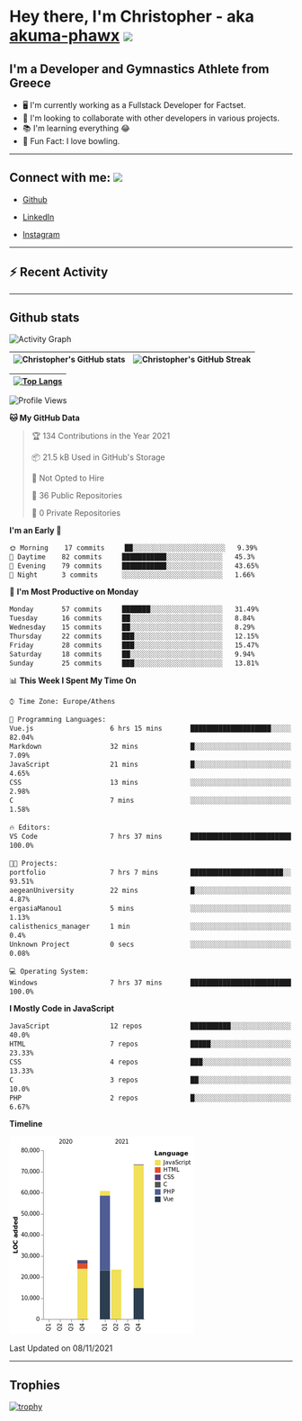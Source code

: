 # Hey there, I'm Christopher - aka [akuma-phawx](https://github.com/akuma-phawx) <img src = "https://raw.githubusercontent.com/MartinHeinz/MartinHeinz/master/wave.gif" width = 50px>

## I'm a Developer and Gymnastics Athlete from Greece

- 🖥️ I'm currently working as a Fullstack Developer for Factset.
- 🤲 I'm looking to collaborate with other developers in various projects.
- 📚 I'm learning everything 😂
- 🎳 Fun Fact: I love bowling.

---

## Connect with me: <img src='https://raw.githubusercontent.com/ShahriarShafin/ShahriarShafin/main/Assets/handshake.gif' width="100px">

- [Github](https://github.com/akuma-phawx)

- [LinkedIn](https://www.linkedin.com/in/christopher-vradis-3b9a68151/)

- [Instagram](https://www.instagram.com/chris.vrd_sw/)

---

## ⚡ Recent Activity

<!--START_SECTION:activity-->
<!--END_SECTION:activity-->

---

## Github stats

![Activity Graph](https://activity-graph.herokuapp.com/graph?username=akuma-phawx&theme=dracula)

| ![Christopher's GitHub stats](https://github-readme-stats.vercel.app/api?username=akuma-phawx&show_icons=true&theme=dracula) | ![Christopher's GitHub Streak](https://github-readme-streak-stats.herokuapp.com/?user=akuma-phawx&theme=dracula) |
| ---------------------------------------------------------------------------------------------------------------------------- | ---------------------------------------------------------------------------------------------------------------- |

| [![Top Langs](https://github-readme-stats.vercel.app/api/top-langs/?username=akuma-phawx&show_icons=true&theme=radical)](https://github.com/akuma-phawx/github-readme-stats) |
| ---------------------------------------------------------------------------------------------------------------------------------------------------------------------------- |

<!--START_SECTION:waka-->
![Profile Views](http://img.shields.io/badge/Profile%20Views-1-blue)

**🐱 My GitHub Data** 

> 🏆 134 Contributions in the Year 2021
 > 
> 📦 21.5 kB Used in GitHub's Storage 
 > 
> 🚫 Not Opted to Hire
 > 
> 📜 36 Public Repositories 
 > 
> 🔑 0 Private Repositories  
 > 
**I'm an Early 🐤** 

```text
🌞 Morning    17 commits     ██░░░░░░░░░░░░░░░░░░░░░░░   9.39% 
🌆 Daytime    82 commits     ███████████░░░░░░░░░░░░░░   45.3% 
🌃 Evening    79 commits     ███████████░░░░░░░░░░░░░░   43.65% 
🌙 Night      3 commits      ░░░░░░░░░░░░░░░░░░░░░░░░░   1.66%

```
📅 **I'm Most Productive on Monday** 

```text
Monday       57 commits     ███████░░░░░░░░░░░░░░░░░░   31.49% 
Tuesday      16 commits     ██░░░░░░░░░░░░░░░░░░░░░░░   8.84% 
Wednesday    15 commits     ██░░░░░░░░░░░░░░░░░░░░░░░   8.29% 
Thursday     22 commits     ███░░░░░░░░░░░░░░░░░░░░░░   12.15% 
Friday       28 commits     ███░░░░░░░░░░░░░░░░░░░░░░   15.47% 
Saturday     18 commits     ██░░░░░░░░░░░░░░░░░░░░░░░   9.94% 
Sunday       25 commits     ███░░░░░░░░░░░░░░░░░░░░░░   13.81%

```


📊 **This Week I Spent My Time On** 

```text
⌚︎ Time Zone: Europe/Athens

💬 Programming Languages: 
Vue.js                   6 hrs 15 mins       ████████████████████░░░░░   82.04% 
Markdown                 32 mins             █░░░░░░░░░░░░░░░░░░░░░░░░   7.09% 
JavaScript               21 mins             █░░░░░░░░░░░░░░░░░░░░░░░░   4.65% 
CSS                      13 mins             ░░░░░░░░░░░░░░░░░░░░░░░░░   2.98% 
C                        7 mins              ░░░░░░░░░░░░░░░░░░░░░░░░░   1.58%

🔥 Editors: 
VS Code                  7 hrs 37 mins       █████████████████████████   100.0%

🐱‍💻 Projects: 
portfolio                7 hrs 7 mins        ███████████████████████░░   93.51% 
aegeanUniversity         22 mins             █░░░░░░░░░░░░░░░░░░░░░░░░   4.87% 
ergasiaManou1            5 mins              ░░░░░░░░░░░░░░░░░░░░░░░░░   1.13% 
calisthenics_manager     1 min               ░░░░░░░░░░░░░░░░░░░░░░░░░   0.4% 
Unknown Project          0 secs              ░░░░░░░░░░░░░░░░░░░░░░░░░   0.08%

💻 Operating System: 
Windows                  7 hrs 37 mins       █████████████████████████   100.0%

```

**I Mostly Code in JavaScript** 

```text
JavaScript               12 repos            ██████████░░░░░░░░░░░░░░░   40.0% 
HTML                     7 repos             █████░░░░░░░░░░░░░░░░░░░░   23.33% 
CSS                      4 repos             ███░░░░░░░░░░░░░░░░░░░░░░   13.33% 
C                        3 repos             ██░░░░░░░░░░░░░░░░░░░░░░░   10.0% 
PHP                      2 repos             █░░░░░░░░░░░░░░░░░░░░░░░░   6.67%

```


**Timeline**

![Chart not found](https://raw.githubusercontent.com/akuma-phawx/akuma-phawx/main/charts/bar_graph.png) 


 Last Updated on 08/11/2021
<!--END_SECTION:waka-->

---

## Trophies

[![trophy](https://github-profile-trophy.vercel.app/?username=akuma-phawx&theme=onedark)](https://github.com/ryo-ma/github-profile-trophy)
